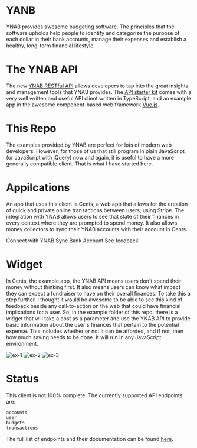 
# YANB

YNAB provides awesome budgeting software. The principles that the software upholds help people to identify and categorize the purpose of each dollar in their bank accounts, manage their expenses and establish a healthy, long-term financial lifestyle.

# The YNAB API

The new [YNAB RESTful API](https://api.youneedabudget.com/) allows developers to tap into the great insights and management tools that YNAB provides. The [API starter kit](https://github.com/ynab/ynab-api-starter-kit) comes with a very well written and useful API client written in TypeScript, and an example app in the awesome component-based web framework [Vue.js](https://vuejs.org/).


# This Repo

The examples provided by YNAB are perfect for lots of modern web developers. However, for those of us that still program in plain JavaScript (or JavaScript with jQuery) now and again, it is useful to have a more generally compatible client. That is what I have started here.

# Appilcations

An app that uses this client is Cents, a web app that allows for the creation of quick and private online transactions between users, using Stripe. The integration with YNAB allows users to see that state of their finances in every context where they are prompted to spend money. It also allows money collectors to sync their YNAB accounts with their account in Cents.

Connect with YNAB Sync Bank Account See feedback

# Widget

In Cents, the example app, the YNAB API means users don't spend their money without thinking first. It also means users can know what impact they can expect a fundraiser to have on their overall finances. To take this a step further, I thought it would be awesome to be able to see this kind of feedback beside any call-to-action on the web that could have financial implications for a user. So, in the example folder of this repo, there is a widget that will take a cost as a parameter and use the YNAB API to provide basic information about the user's finances that pertain to the potential expense. This includes whether or not it can be afforded, and if not, then how much saving needs to be done. It will run in any JavaScript environment.

![ex-1](https://user-images.githubusercontent.com/94946848/201512376-fdae1863-0d25-4466-9e3f-023f87c48c51.png)
![ex-2](https://user-images.githubusercontent.com/94946848/201512380-7cf3464a-05bf-4d8d-aafd-23c263e71d0b.png)
![ex-3](https://user-images.githubusercontent.com/94946848/201512384-a9c681d6-ff41-410f-bc13-4204f08af47c.png)

# Status

This client is not 100% complete. The currently supported API endpoints are:

    accounts
    user
    budgets
    transactions

The full list of endpoints and their documentation can be found [here](https://api.youneedabudget.com/v1).
